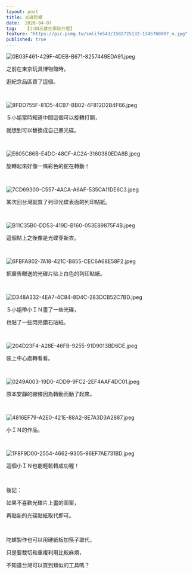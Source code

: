 ```yaml
---
layout: post
title: 光碟陀螺
date:  2020-04-07
tag:   【小IN三歲在家玩什麼】
feature: "https://pic.pimg.tw/smlife543/1582725132-1345760907_n.jpg"
published: true 
---
```

<p><img alt="0B03F461-429F-4DEB-B671-8257449EDA91.jpeg" src="https://pic.pimg.tw/smlife543/1582725132-1345760907_n.jpg" title="0B03F461-429F-4DEB-B671-8257449EDA91.jpeg"></p>

<p>之前在東京玩具博物館時，</p>

<p>逛紀念品區買了這個。</p>

<p>&nbsp;</p>

<p><img alt="8FDD755F-81D5-4CB7-BB02-4F812D2B4F66.jpeg" src="https://pic.pimg.tw/smlife543/1582725151-2491625462_n.jpg" title="8FDD755F-81D5-4CB7-BB02-4F812D2B4F66.jpeg"></p>

<p>Ｓ小姐當時知道中間這個可以旋轉打開，</p>

<p>就想到可以替換成自己畫光碟。</p>

<p>&nbsp;</p>

<p><img alt="E605C86B-E4DC-48CF-AC2A-3160380EDA8B.jpeg" src="https://pic.pimg.tw/smlife543/1582725135-2727179232_n.jpg" title="E605C86B-E4DC-48CF-AC2A-3160380EDA8B.jpeg"></p>

<p>旋轉起來好像一條彩色的蛇在轉動！</p>

<p>&nbsp;</p>

<p><img alt="7CD69300-C557-4ACA-A6AF-535CA11DE6C3.jpeg" src="https://pic.pimg.tw/smlife543/1582725135-2831827028_n.jpg" title="7CD69300-C557-4ACA-A6AF-535CA11DE6C3.jpeg"></p>

<p>某次回台灣就買了列印光碟表面的列印貼紙。</p>

<p>&nbsp;</p>

<p><img alt="B11C35B0-DD53-419D-B160-053E89875F4B.jpeg" src="https://pic.pimg.tw/smlife543/1582725136-2094934529_n.jpg" title="B11C35B0-DD53-419D-B160-053E89875F4B.jpeg"></p>

<p>這個貼上之後像是光碟穿新衣。</p>

<p>&nbsp;</p>

<p><img alt="6FBFA802-7A18-421C-B855-CEC6A68E58F2.jpeg" src="https://pic.pimg.tw/smlife543/1582725138-2097682953_n.jpg" title="6FBFA802-7A18-421C-B855-CEC6A68E58F2.jpeg"></p>

<p>把廣告贈送的光碟片貼上白色的列印貼紙。</p>

<p>&nbsp;</p>

<p><img alt="D348A332-4EA7-4C84-8D4C-283DCB52C7BD.jpeg" src="https://pic.pimg.tw/smlife543/1582725140-3698659000_n.jpg" title="D348A332-4EA7-4C84-8D4C-283DCB52C7BD.jpeg"></p>

<p>Ｓ小姐帶小ＩＮ畫了一些光碟，</p>

<p>也貼了一些閃亮鑽石貼紙。</p>

<p>&nbsp;</p>

<p><img alt="204D23F4-A28E-46FB-9255-91D9013BD6DE.jpeg" src="https://pic.pimg.tw/smlife543/1582725140-392439892_n.jpg" title="204D23F4-A28E-46FB-9255-91D9013BD6DE.jpeg"></p>

<p>裝上中心處轉看看。</p>

<p>&nbsp;</p>

<p><img alt="0249A003-19D0-4DD9-9FC2-2EF4AAF4DC01.jpeg" src="https://pic.pimg.tw/smlife543/1582725142-3024930990_n.jpg" title="0249A003-19D0-4DD9-9FC2-2EF4AAF4DC01.jpeg"></p>

<p>原本安靜的線條因為轉動而動了起來。</p>

<p>&nbsp;</p>

<p><img alt="4816EF79-A2E0-421E-88A2-8E7A3D3A2887.jpeg" src="https://pic.pimg.tw/smlife543/1582725143-122300929_n.jpg" title="4816EF79-A2E0-421E-88A2-8E7A3D3A2887.jpeg"></p>

<p>小ＩＮ的作品。</p>

<p>&nbsp;</p>

<p><img alt="1F8F9D00-2554-4662-9305-96EF7AE731BD.jpeg" src="https://pic.pimg.tw/smlife543/1582725146-1651239745_n.jpg" title="1F8F9D00-2554-4662-9305-96EF7AE731BD.jpeg"></p>

<p>這個小ＩＮ也能輕鬆轉成功喔！</p>

<p>&nbsp;</p>

<p>後記：</p>

<p>如果不喜歡光碟片上畫的圖案，</p>

<p>再貼新的光碟貼紙取代即可。</p>

<p>&nbsp;</p>

<p>陀螺製作也可以用硬紙板加筷子取代，</p>

<p>只是要裁切和重複利用比較麻煩，</p>

<p>不知道台灣可以買到類似的工具嗎？</p>

